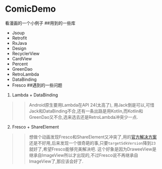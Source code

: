 ComicDemo
===================
看漫画的一个小例子
##用到的一些库
+ Jsoup
+ Retrofit
+ RxJava
+ Design
+ RecyclerView
+ CardView
+ Percent
+ GreenDao
+ RetroLambda
+ DataBinding
+ Fresco
##遇到的一些问题
1. Lambda + DataBinding

>>Android原生要用Lambda在API 24(太高了), 用Jack倒是可以,可惜Jack和DataBinding不合,还有一条出路是用Kotlin,而Kotlin和GreenDao又不合,选来选去还是RetroLambda冲突少一点.
2. Fresco + ShareElement
>>想做个动画发现Fresco和ShareElement又冲突了,用的[官方解决方案](http://frescolib.org/docs/shared-transitions.html)还是不好用,后来发现一个很奇葩的事,只要`targetSdkVersion`降到`23`就好了,希望Fresco能够完美解决吧.
>>这个好象是因为DraweeView是继承自ImageView所以才出现的,不过Fresco说不再继承自ImageView了,那应该会好了.